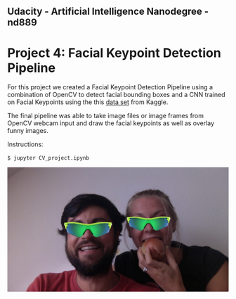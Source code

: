 ## Udacity - Artificial Intelligence Nanodegree - nd889

# Project 4: Facial Keypoint Detection Pipeline

For this project we created a Facial Keypoint Detection Pipeline using a combination of OpenCV to detect facial bounding boxes and a CNN trained on Facial Keypoints using the this [data set](https://www.kaggle.com/c/facial-keypoints-detection/data) from Kaggle.

The final pipeline was able to take image files or image frames from OpenCV webcam input and draw the facial keypoints as well as overlay funny images.

Instructions:
```
$ jupyter CV_project.ipynb
```

![Onion](images/onion.jpg)